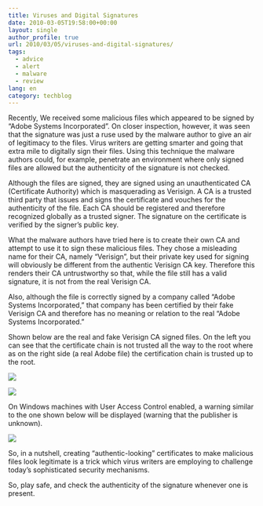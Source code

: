 ```yaml
---
title: Viruses and Digital Signatures
date: 2010-03-05T19:58:00+00:00
layout: single
author_profile: true
url: 2010/03/05/viruses-and-digital-signatures/
tags:
  - advice
  - alert
  - malware
  - review
lang: en
category: techblog
---
```

Recently, We received some malicious files which appeared to be signed by “Adobe Systems Incorporated”. On closer inspection, however, it was seen that the signature was just a ruse used by the malware author to give an air of legitimacy to the files. Virus writers are getting smarter and going that extra mile to digitally sign their files. Using this technique the malware authors could, for example, penetrate an environment where only signed files are allowed but the authenticity of the signature is not checked.

Although the files are signed, they are signed using an unauthenticated CA (Certificate Authority) which is masquerading as Verisign. A CA is a trusted third party that issues and signs the certificate and vouches for the authenticity of the file. Each CA should be registered and therefore recognized globally as a trusted signer. The signature on the certificate is verified by the signer’s public key.

What the malware authors have tried here is to create their own CA and attempt to use it to sign these malicious files. They chose a misleading name for their CA, namely “Verisign”, but their private key used for signing will obviously be different from the authentic Verisign CA key. Therefore this renders their CA untrustworthy so that, while the file still has a valid signature, it is not from the real Verisign CA.

Also, although the file is correctly signed by a company called “Adobe Systems Incorporated,” that company has been certified by their fake Verisign CA and therefore has no meaning or relation to the real “Adobe Systems Incorporated.”

Shown below are the real and fake Verisign CA signed files. On the left you can see that the certificate chain is not trusted all the way to the root where as on the right side (a real Adobe file) the certification chain is trusted up to the root.

[![](http://4.bp.blogspot.com/_vaUVXcmC3OI/S5FaZzBZVNI/AAAAAAAABLk/SmxBK-b65MM/s640/certificates.jpg)](http://4.bp.blogspot.com/_vaUVXcmC3OI/S5FaZzBZVNI/AAAAAAAABLk/SmxBK-b65MM/s1600-h/certificates.jpg)

[![](http://3.bp.blogspot.com/_vaUVXcmC3OI/S5Faa4XUeRI/AAAAAAAABLs/KwcIY8kmpu0/s640/path.jpg)](http://3.bp.blogspot.com/_vaUVXcmC3OI/S5Faa4XUeRI/AAAAAAAABLs/KwcIY8kmpu0/s1600-h/path.jpg)

On Windows machines with User Access Control enabled, a warning similar to the one shown below will be displayed (warning that the publisher is unknown).

[![](http://1.bp.blogspot.com/_vaUVXcmC3OI/S5Faeuwf9fI/AAAAAAAABL0/c5MABrvIyi0/s640/warning_1a.jpg)](http://1.bp.blogspot.com/_vaUVXcmC3OI/S5Faeuwf9fI/AAAAAAAABL0/c5MABrvIyi0/s1600-h/warning_1a.jpg)

So, in a nutshell, creating “authentic-looking” certificates to make malicious files look legitimate is a trick which virus writers are employing to challenge today’s sophisticated security mechanisms.

So, play safe, and check the authenticity of the signature whenever one is present.